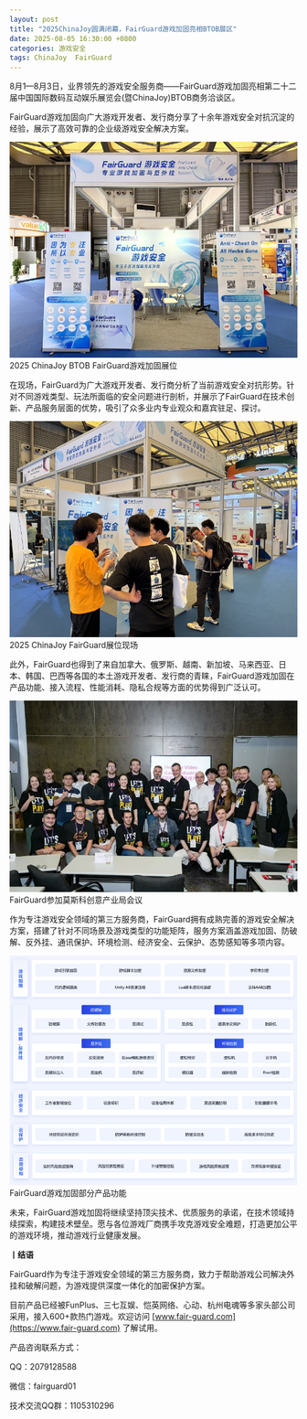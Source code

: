 ```yaml
---
layout: post
title: "2025ChinaJoy圆满闭幕，FairGuard游戏加固亮相BTOB展区"
date: 2025-08-05 16:30:00 +0800
categories: 游戏安全
tags: ChinaJoy  FairGuard
---
```


8月1—8月3日，业界领先的游戏安全服务商——FairGuard游戏加固亮相第二十二届中国国际数码互动娱乐展览会(暨ChinaJoy)BTOB商务洽谈区。<!-- more -->  

FairGuard游戏加固向广大游戏开发者、发行商分享了十余年游戏安全对抗沉淀的经验，展示了高效可靠的企业级游戏安全解决方案。

![315_21](/assets/res/202103/25ChinaJoy展位.jpg) 
2025 ChinaJoy BTOB FairGuard游戏加固展位

在现场，FairGuard为广大游戏开发者、发行商分析了当前游戏安全对抗形势。针对不同游戏类型、玩法所面临的安全问题进行剖析，并展示了FairGuard在技术创新、产品服务层面的优势，吸引了众多业内专业观众和嘉宾驻足、探讨。

![315_21](/assets/res/202103/25ChinaJoy现场.jpg) 
2025 ChinaJoy FairGuard展位现场

此外，FairGuard也得到了来自加拿大、俄罗斯、越南、新加坡、马来西亚、日本、韩国、巴西等各国的本土游戏开发者、发行商的青睐，FairGuard游戏加固在产品功能、接入流程、性能消耗、隐私合规等方面的优势得到广泛认可。

![315_21](/assets/res/202103/25ChinaJoy合照.jpg) 
FairGuard参加莫斯科创意产业局会议

作为专注游戏安全领域的第三方服务商，FairGuard拥有成熟完善的游戏安全解决方案，搭建了针对不同场景及游戏类型的功能矩阵，服务方案涵盖游戏加固、防破解、反外挂、通讯保护、环境检测、经济安全、云保护、态势感知等多项内容。

![315_21](/assets/res/202103/25ChinaJoy功能.png) 
FairGuard游戏加固部分产品功能

未来，FairGuard游戏加固将继续坚持顶尖技术、优质服务的承诺，在技术领域持续探索，构建技术壁垒。愿与各位游戏厂商携手攻克游戏安全难题，打造更加公平的游戏环境，推动游戏行业健康发展。

**丨结语**  

FairGuard作为专注于游戏安全领域的第三方服务商，致力于帮助游戏公司解决外挂和破解问题，为游戏提供深度一体化的加密保护方案。  

目前产品已经被FunPlus、三七互娱、恺英网络、心动、杭州电魂等多家头部公司采用，接入600+款热门游戏。欢迎访问 [www.fair-guard.com](https://www.fair-guard.com) 了解试用。    

产品咨询联系方式：  

QQ：2079128588  

微信：fairguard01  

技术交流QQ群：1105310296  